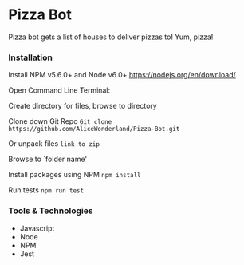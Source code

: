 # Pizza Bot
Pizza bot gets a list of houses to deliver pizzas to! Yum, pizza!

### Installation
Install NPM v5.6.0+ and Node v6.0+ https://nodejs.org/en/download/

Open Command Line Terminal:

Create directory for files, browse to directory

Clone down Git Repo `Git clone https://github.com/AliceWonderland/Pizza-Bot.git`

Or unpack files `link to zip`

Browse to `folder name'

Install packages using NPM `npm install`

Run tests `npm run test`

### Tools & Technologies
* Javascript
* Node
* NPM
* Jest
